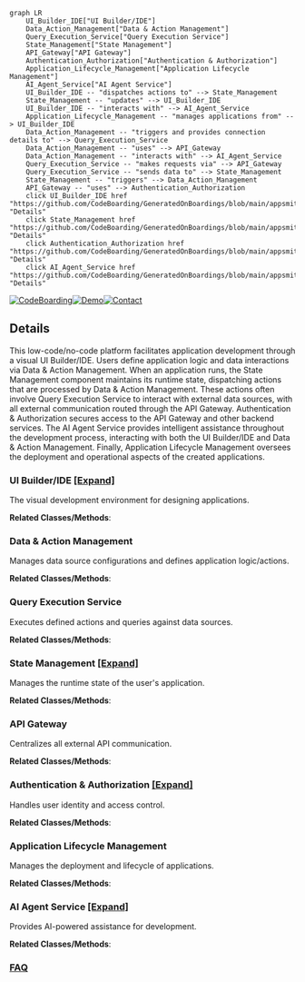 ```mermaid
graph LR
    UI_Builder_IDE["UI Builder/IDE"]
    Data_Action_Management["Data & Action Management"]
    Query_Execution_Service["Query Execution Service"]
    State_Management["State Management"]
    API_Gateway["API Gateway"]
    Authentication_Authorization["Authentication & Authorization"]
    Application_Lifecycle_Management["Application Lifecycle Management"]
    AI_Agent_Service["AI Agent Service"]
    UI_Builder_IDE -- "dispatches actions to" --> State_Management
    State_Management -- "updates" --> UI_Builder_IDE
    UI_Builder_IDE -- "interacts with" --> AI_Agent_Service
    Application_Lifecycle_Management -- "manages applications from" --> UI_Builder_IDE
    Data_Action_Management -- "triggers and provides connection details to" --> Query_Execution_Service
    Data_Action_Management -- "uses" --> API_Gateway
    Data_Action_Management -- "interacts with" --> AI_Agent_Service
    Query_Execution_Service -- "makes requests via" --> API_Gateway
    Query_Execution_Service -- "sends data to" --> State_Management
    State_Management -- "triggers" --> Data_Action_Management
    API_Gateway -- "uses" --> Authentication_Authorization
    click UI_Builder_IDE href "https://github.com/CodeBoarding/GeneratedOnBoardings/blob/main/appsmith/UI_Builder_IDE.md" "Details"
    click State_Management href "https://github.com/CodeBoarding/GeneratedOnBoardings/blob/main/appsmith/State_Management.md" "Details"
    click Authentication_Authorization href "https://github.com/CodeBoarding/GeneratedOnBoardings/blob/main/appsmith/Authentication_Authorization.md" "Details"
    click AI_Agent_Service href "https://github.com/CodeBoarding/GeneratedOnBoardings/blob/main/appsmith/AI_Agent_Service.md" "Details"
```

[![CodeBoarding](https://img.shields.io/badge/Generated%20by-CodeBoarding-9cf?style=flat-square)](https://github.com/CodeBoarding/CodeBoarding)[![Demo](https://img.shields.io/badge/Try%20our-Demo-blue?style=flat-square)](https://www.codeboarding.org/demo)[![Contact](https://img.shields.io/badge/Contact%20us%20-%20contact@codeboarding.org-lightgrey?style=flat-square)](mailto:contact@codeboarding.org)

## Details

This low-code/no-code platform facilitates application development through a visual UI Builder/IDE. Users define application logic and data interactions via Data & Action Management. When an application runs, the State Management component maintains its runtime state, dispatching actions that are processed by Data & Action Management. These actions often involve Query Execution Service to interact with external data sources, with all external communication routed through the API Gateway. Authentication & Authorization secures access to the API Gateway and other backend services. The AI Agent Service provides intelligent assistance throughout the development process, interacting with both the UI Builder/IDE and Data & Action Management. Finally, Application Lifecycle Management oversees the deployment and operational aspects of the created applications.

### UI Builder/IDE [[Expand]](./UI_Builder_IDE.md)
The visual development environment for designing applications.


**Related Classes/Methods**:



### Data & Action Management
Manages data source configurations and defines application logic/actions.


**Related Classes/Methods**:



### Query Execution Service
Executes defined actions and queries against data sources.


**Related Classes/Methods**:



### State Management [[Expand]](./State_Management.md)
Manages the runtime state of the user's application.


**Related Classes/Methods**:



### API Gateway
Centralizes all external API communication.


**Related Classes/Methods**:



### Authentication & Authorization [[Expand]](./Authentication_Authorization.md)
Handles user identity and access control.


**Related Classes/Methods**:



### Application Lifecycle Management
Manages the deployment and lifecycle of applications.


**Related Classes/Methods**:



### AI Agent Service [[Expand]](./AI_Agent_Service.md)
Provides AI-powered assistance for development.


**Related Classes/Methods**:





### [FAQ](https://github.com/CodeBoarding/GeneratedOnBoardings/tree/main?tab=readme-ov-file#faq)